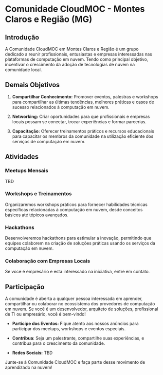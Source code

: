 # Comunidade CloudMOC - Montes Claros e Região (MG)

## Introdução

A Comunidade CloudMOC em Montes Claros e Região é um grupo dedicado a reunir profissionais, entusiastas e empresas interessadas nas plataformas de computação em nuvem. Tendo como principal objetivo, incentivar o crescimento da adoção de tecnologias de nuvem na comunidade local.

## Demais Objetivos

1. **Compartilhar Conhecimento:** Promover eventos, palestras e workshops para compartilhar as últimas tendências, melhores práticas e casos de sucesso relacionados à computação em nuvem.

2. **Networking:** Criar oportunidades para que profissionais e empresas locais possam se conectar, trocar experiências e formar parcerias.

3. **Capacitação:** Oferecer treinamentos práticos e recursos educacionais para capacitar os membros da comunidade na utilização eficiente dos serviços de computação em nuvem.

## Atividades

### Meetups Mensais

TBD

### Workshops e Treinamentos

Organizaremos workshops práticos para fornecer habilidades técnicas específicas relacionadas à computação em nuvem, desde conceitos básicos até tópicos avançados.

### Hackathons

Desenvolveremos hackathons para estimular a inovação, permitindo que equipes colaborem na criação de soluções práticas usando os serviços da computação em nuvem.

### Colaboração com Empresas Locais

Se voce é empresário e esta interessado na iniciativa, entre em contato.

## Participação

A comunidade é aberta a qualquer pessoa interessada em aprender, compartilhar ou colaborar no ecossistema dos provedores de computação em nuvem. Se você é um desenvolvedor, arquiteto de soluções, profissional de TI ou empresário, você é bem-vindo!

- **Participe dos Eventos:** Fique atento aos nossos anúncios para participar dos meetups, workshops e eventos especiais.

- **Contribua:** Seja um palestrante, compartilhe suas experiências, e contribua para o crescimento da comunidade.

- **Redes Sociais:** TBD

Junte-se à Comunidade CloudMOC e faça parte desse movimento de aprendizado na nuvem!
